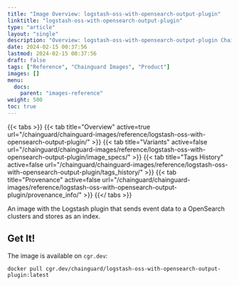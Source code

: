 ```yaml
---
title: "Image Overview: logstash-oss-with-opensearch-output-plugin"
linktitle: "logstash-oss-with-opensearch-output-plugin"
type: "article"
layout: "single"
description: "Overview: logstash-oss-with-opensearch-output-plugin Chainguard Image"
date: 2024-02-15 00:37:56
lastmod: 2024-02-15 00:37:56
draft: false
tags: ["Reference", "Chainguard Images", "Product"]
images: []
menu: 
  docs: 
    parent: "images-reference"
weight: 500
toc: true
---
```


{{< tabs >}}
{{< tab title="Overview" active=true url="/chainguard/chainguard-images/reference/logstash-oss-with-opensearch-output-plugin/" >}}
{{< tab title="Variants" active=false url="/chainguard/chainguard-images/reference/logstash-oss-with-opensearch-output-plugin/image_specs/" >}}
{{< tab title="Tags History" active=false url="/chainguard/chainguard-images/reference/logstash-oss-with-opensearch-output-plugin/tags_history/" >}}
{{< tab title="Provenance" active=false url="/chainguard/chainguard-images/reference/logstash-oss-with-opensearch-output-plugin/provenance_info/" >}}
{{</ tabs >}}



<!--overview:start-->
An image with the Logstash plugin that sends event data to a OpenSearch clusters and stores as an index.
<!--overview:end-->

<!--getting:start-->
## Get It!
The image is available on `cgr.dev`:

```
docker pull cgr.dev/chainguard/logstash-oss-with-opensearch-output-plugin:latest
```
<!--getting:end-->

<!--body:start--><!--body:end-->

